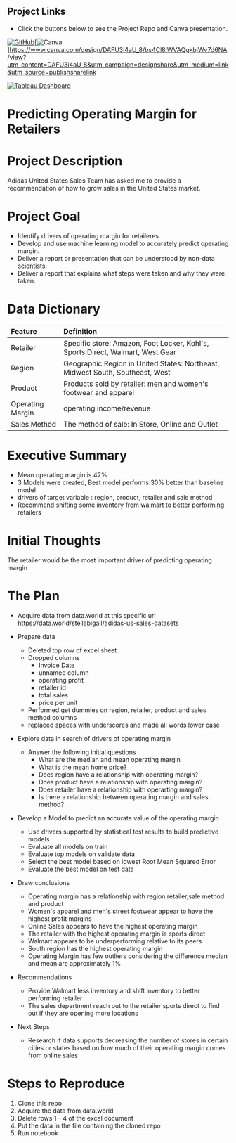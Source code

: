 ## Project Links
* Click the buttons below to see the Project Repo and Canva presentation.  

[![GitHub](https://img.shields.io/badge/Project%20GitHub-100000?style=for-the-badge&logo=github&logoColor=white)](https://github.com/The-Real-MVPs/cisco-time-series-analysis)[![Canva](https://img.shields.io/badge/Canva%20Presentation-%2300C4CC.svg?style=for-the-badge&logo=Canva&logoColor=white)]https://www.canva.com/design/DAFU3i4aU_8/bs4Cl8iWVAQgkbjWv7d6NA/view?utm_content=DAFU3i4aU_8&utm_campaign=designshare&utm_medium=link&utm_source=publishsharelink

[![Tableau Dashboard](https://img.shields.io/badge/Tableau%20Dashboard-%B4D5DECC.svg?style=for-the-badge&logo=Tableau&logoColor=white)](https://public.tableau.com/app/profile/allante.staten/viz/CiscoDashboard/Dashboard1)

# Predicting Operating Margin for Retailers
 
# Project Description
Adidas United States Sales Team has asked me to provide a recommendation of how to grow sales in the United States market. 
 
# Project Goal
* Identify drivers of operating margin for retaileres 
* Develop and use machine learning model to accurately predict operating margin. 
* Deliver a report or presentation that can be understood by non-data scientists.
* Deliver a report that explains what steps were taken and why they were taken.

# Data Dictionary
| Feature | Definition |
|:--------|:-----------|
|Retailer| Specific store: Amazon, Foot Locker, Kohl's, Sports Direct, Walmart, West Gear|
|Region| Geographic Region in United States: Northeast, Midwest South, Southeast, West |
|Product| Products sold by retailer: men and women's footwear and apparel|
|Operating Margin| operating income/revenue|
|Sales Method | The method of sale: In Store, Online and Outlet |

# Executive Summary 
* Mean operating margin is 42%
* 3 Models were created, Best model performs 30% better than baseline model 
* drivers of target variable : region, product, retailer and sale method 
* Recommend shifting some inventory from walmart to better performing retailers

# Initial Thoughts
The retailer would be the most important driver of predicting operating margin 

# The Plan
* Acquire data from data.world at this specific url https://data.world/stellabigail/adidas-us-sales-datasets
 
* Prepare data
   * Deleted top row of excel sheet 
   * Dropped columns 
        * Invoice Date 
        * unnamed column
        * operating profit
        * retailer id 
        * total sales 
        * price per unit 
    * Performed get dummies on region, retailer, product and sales method columns 
    * replaced spaces with underscores and made all words lower case

* Explore data in search of drivers of operating margin
   * Answer the following initial questions
       * What are the median and mean operating margin
       * What is the mean home price?
       * Does region have a relationship with operating margin?
       * Does product have a relationship with operating margin?
       * Does retailer have a relationship with operarting margin?
       * Is there a relationship between operating margin and sales method?
      
* Develop a Model to predict an accurate value of the operating margin
   * Use drivers supported by statistical test results to build predictive models
   * Evaluate all models on train 
   * Evaluate top models on validate data 
   * Select the best model based on lowest Root Mean Squared Error
   * Evaluate the best model on test data
 
* Draw conclusions
   * Operating margin has a relationship with region,retailer,sale method and product 
   * Women's apparel and men's street footwear appear to have the highest profit margins
   * Online Sales appears to have the highest operating margin 
   * The retailer with the highest operating margin is sports direct
   * Walmart appears to be underperforming relative to its peers
   * South region has the highest operating margin 
   * Operating Margin has few outliers considering the difference median and mean are approximately 1% 

* Recommendations
   * Provide Walmart less inventory and shift inventory to better performing retailer
   * The sales department reach out to the retailer sports direct to find out if they are opening more locations

* Next Steps
   * Research if data supports decreasing the number of stores in certain cities or states based on how much of their operating margin comes from online sales  
 


# Steps to Reproduce
1) Clone this repo
2) Acquire the data from data.world
3) Delete rows 1 - 4 of the excel document
4) Put the data in the file containing the cloned repo
4) Run notebook
 
